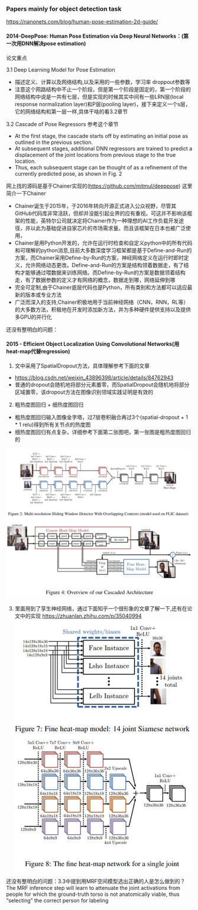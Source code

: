 ### Papers mainly for object detection task

https://nanonets.com/blog/human-pose-estimation-2d-guide/

#### 2014-DeepPose: Human Pose Estimation via Deep Neural Networks：(第一次用DNN解决pose estimation)

论文重点

3.1 Deep Learning Model for Pose Estimation 
+ 描述定义、计算以及网络结构,以及采用的一些参数，学习率 droppout参数等
+ 注意这个网路结构中不止一个阶段，但是第一个阶段是固定的，第一个阶段的网络结构中说是一共有七层，但是实现的时候其实中间有一些LRN层(local response normalization layer)和P层(pooling layer)，接下来定义一个s层，它的网络结构和第一层一样,具体干啥的看3.2章节

3.2 Cascade of Pose Regressors 参考这个章节
+ At the first stage, the cascade starts off by estimating an initial pose as outlined in the previous section. 
+ At subsequent stages, additional DNN regressors are trained to predict a displacement of the joint locations from previous stage to the true location. 
+ Thus, each subsequent stage can be thought of as a refinement of the currently predicted pose, as shown in Fig. 2

网上找的源码是基于Chainer实现的(https://github.com/mitmul/deeppose)
这里简介一下Chainer
+ Chainer诞生于2015年，于2016年转向开源正式进入公众视野，尽管其GitHub代码库非常活跃，但却并没能引起业界的应有重视。可这并不影响该框架的性能，英特尔公司就决定将Chainer作为一种理想的AI工作负载开发途径，并以此为基础促进自家芯片的市场需求量。而且该框架在日本也被广泛使用，
+ Chainer是用Python开发的，允许在运行时检查和自定义python中的所有代码和可理解的python消息,目前大多数深度学习框架都是基于Define-and-Run的方案，而Chainer采用Define-by-Run的方案，神经网络定义在运行时即时定义，允许网络动态更改。Define-and-Run的方案是结构领着数据走，有了结构才能够通过喂数据来训练网络。而Define-by-Run的方案是数据领着结构走，有了数据参数的定义才有网络的概念，数据走到哪，网络延伸到哪
+ 完全可定制,由于Chainer底层代码也是Python，所有类别和方法都可以适应最新的版本或专业方法
+ 广泛而深入的支持,Chainer积极地用于当前神经网络（CNN，RNN，RL等）的大多数方法，积极地在开发时添加新方法，并为多种硬件提供支持以及提供多GPU的并行化

还没有整明白的问题：

#### 2015 - Efficient Object Localization Using Convolutional Networks(用heat-map代替regression)

1. 文中采用了SpatialDropout方法，具体理解参考下面的文章
+ https://blog.csdn.net/weixin_43896398/article/details/84762943
+ 普通的dropout会随机地将部分元素置零，而SpatialDropout会随机地将部分区域置零，该dropout方法在图像识别领域实践证明是有效的
2. 粗热度图回归 + 细热度图回归
+ 粗热度图回归输入图像金字塔，过7层卷积融合再过3个(spatial-dropout + 1 * 1 relu)得到所有关节点的热度图
+ 细热度图回归有点复杂，详细参考下面第二张图吧，第一张图是粗热度图回归的

![1](https://github.com/Malvtrics/Papers/blob/master/Object%20Detection/coarse%20heat-map%20regression%20model.png)
![2](https://github.com/Malvtrics/Papers/blob/master/Object%20Detection/plus%20fine%20heat-map%20regression%20model.png)

3. 里面用到了孪生神经网络，通过下面知乎一个很形象的文章了解一下,还有在论文中的实现
https://zhuanlan.zhihu.com/p/35040994
![3](https://github.com/Malvtrics/Papers/blob/master/Object%20Detection/Siamese%20network.png)
![4](https://github.com/Malvtrics/Papers/blob/master/Object%20Detection/fine%20heat-map%20network%20for%20a%20single%20joint.png)

还没有整明白的问题：3.3中提到用MRF空间模型选出正确的人是怎么做到的？
The MRF inference step will learn to attenuate the joint activations from people for which the ground-truth torso is not anatomically viable, thus “selecting” the correct person for labeling


